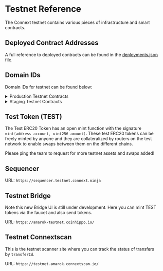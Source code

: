 # Testnet Reference

The Connext testnet contains various pieces of infrastructure and smart contracts.

## Deployed Contract Addresses

A full reference to deployed contracts can be found in the [deployments.json](https://github.com/connext/nxtp/blob/main/packages/deployments/contracts/deployments.json) file.

## Domain IDs

Domain IDs for testnet can be found below:

<details>

<summary>Production Testnet Contracts</summary>

#### Goerli

#### Optimism-Goerli

</details>

<details>

<summary>Staging Testnet Contracts</summary>

#### Goerli

#### Optimism-Goerli

</details>

## Test Token (TEST)

The Test ERC20 Token has an open mint function with the signature `mint(address account, uint256 amount)`. These test ERC20 tokens can be freely minted by anyone and they are collateralized by routers on the test network to enable swaps between them on the different chains.

Please ping the team to request for more testnet assets and swaps added!

## Sequencer

URL: `https://sequencer.testnet.connext.ninja`

## Testnet Bridge

Note this new Bridge UI is still under development. Here you can mint TEST tokens via the faucet and also send tokens.

URL: `https://amarok-testnet.coinhippo.io/`

## Testnet Connextscan

This is the testnet scanner site where you can track the status of transfers by `transferId`.

URL: `https://testnet.amarok.connextscan.io/`
